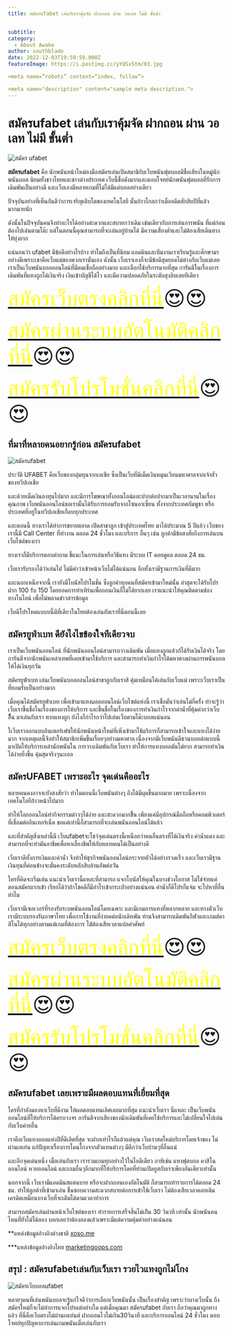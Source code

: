 ```yaml
---
title: สมัครufabet เล่นกับเราคุ้มจัด ฝากถอน ผ่าน วอเลท ไม่มี ขั้นต่ำ


subtitle: 
category:
  - About Awake
author: southblade
date: 2022-12-03T19:59:59.000Z
featureImage: https://i.postimg.cc/yYQSx5tm/03.jpg

<meta name=”robots” content=”index, follow”>

<meta name="description" content="sample meta description.">
---
```



# สมัครufabet เล่นกับเราคุ้มจัด ฝากถอน ผ่าน วอเลท ไม่มี ขั้นต่ำ


![สมัคร ufabet](https://i.postimg.cc/PJKvmFxk/02.jpg)


**สมัครufabet** คือ นักพนันหน้าใหม่ลงมือสมัครเล่นเปิดสมาชิกับเว็บพนันฟุตบอลมีชื่อเสียงในหมู่นักพนันบอล นิยมทั้งชาวไทยและชาวต่างประเทศ เว็บนี้ชื่อดังมากและตอบโจทย์นักพนันฟุตบอลที่รักการเดิมพันเป็นอย่างดี และเว็บเองมีหลายเกมที่ไม่ได้มีแค่บอลอย่างเดียว

ปัจจุบันอย่างที่เห็นกันดีว่าการเจริญเติบโตของเทคโนโลยี นั้นก้าวไกลกว่าเมื่ออดีตสักสิบปีที่แล้วมากมายนัก

ดังนั้นในปัจจุบันคนจึงทำอะไรได้อย่างสะดวกและสบายกว่าเดิม เช่นเดียวกับการเล่นการพนัน ที่แต่ก่อนต้องไปเล่นตามโต๊ะ แต่ในตอนนี้คุณสามารถที่จะเล่นอยู่บ้านได้  มีความเสี่ยงต่ำและไม่ต้องเสียเดินทางให้ยุ่งยาก

แน่นอนว่า ufabet มีข้อดีอย่างไรบ้าง ทำไมถึงเป็นที่นิยม แอดมินและทีมงานเราเรียนรู้และศึกษามาอย่างดีเพราะเขาคือเว็บแม่ของพวกเรานั่นเอง ดังนั้น เว็บเราเองก็จะมีข้อดีสุดยอดไม่ต่างกับเว็บแม่เลย เราเป็นเว็บพนันบอลออนไลน์ที่มีคนเชื่อถืออย่างมาก และเลือกใช้บริการมากที่สุด การันตีในเรื่องการเดิมพันที่แทงถูกได้เงินจริง เงินเข้าบัญชีได้ไว และมีความปลอดภัยในระดับสุงลิบเลยทีเดียว

<font size= "8">[<span style="color:yellow">สมัครเว็บตรงคลิกที่นี่</span>](https://nazavip.com/26174/t41626o2r59456244323y2m2l464p4)😍😍</font>

<font size= "8">[<span style="color:yellow">สมัครผ่านระบบอัตโนมัติคลิกที่นี่</span>](https://nazavip.com/26174/t41626o2r59456244323y2m2l464p4)😍😍</font>

<font size= "8">[<span style="color:yellow">สมัครรับโปรโมชั่นคลิกที่นี</span>่](https://nazavip.com/26174/t41626o2r59456244323y2m2l464p4)😍😍</font>



## ที่มาที่หลายคนอยากรู้ก่อน สมัครufabet



![สมัครufabet](https://i.postimg.cc/NMqXYHVZ/01.jpg)

ประวัติ UFABET คือเว็บของกลุ่มทุนจากเอเชีย ซึ่งเป็นเว็บที่มีเม็ดเงินหมุนเวียนมหาศาลจากเจ้าสัวของทวีปเอเชีย

และด้วยเม็ดเงินลงทุนไปมาก และมีการโฆษณาทั้งออนไลน์และปากต่อปากมาเป็นเวลานานในเรื่องคุณภาพ เว็บพนันออนไลน์ขอเรานั้นได้รับการยอมรับจากโซนอาเซี่ยน ทั้งจากประเทศกัมพูชา หรือประเทศที่อยู่ในทวีปเอเชียเกือบทุกประเทศ

และตอนนี้ ทางเราได้ทำการขยายตลาด เปิดสาขาลูก เข้าสู่ประเทศไทย มาได้ประมาณ 5 ปีแล้ว  เว็บของเรานี้มี Call Center ที่ทำงาน ตลอด 24  ชั่วโมง และบริการ อื่นๆ เช่น ลูกค้ามีข้อสงสัยถึงการเล่นบนเว็บไซต์ของเรา

ทางเราก็มีบริการตอบคำถาม ชี้แนะในการเล่นหรือวิธีแทง มีระบบ IT คอยดูแล ตลอด 24 ชม.

เว็บเรารับรองได้ว่าเล่นไป ไม่มีคำว่าเข้าหน้าเว็บไม่ได้แน่นอน อีกทั้งเรามีฐานการเงินที่ดีมาก

และนอกเหนือจากนี้ เรายังมีโบนัสโปรโมชั่น ซึ่งลูกค้าทุกคนที่สมัครเข้ามาใหม่นั้น ล่าสุดจะได้รับโปร ฝาก 100 รับ 150 โดยยอดการทำเทิร์นเพื่อถอนเงินก็ไม่ได้ยากเลย เราแนะนำให้คุณติดตามช่องทางในไลน์ เพื่อไม่พลาดข่าวสารข้อมูล

เว็บดีโปรโหดแบบบนี้มีที่เดียวในไทยต้องเล่นกับเราที่นี่ตอนนี้เลย

##  สมัครยูฟ่าเบท ดียังไงไขข้องใจทีเดียวจบ



เราเป็นเว็บพนันออนไลน์ ที่นักพนันออนไลน์สามารถวางเดิมพัน เมื่อแทงถูกแล้วก้ได้รับเงินได้จริง โดยการันตีจากนักพนันเหล่าเทพที่เคยเข้ามาใช้บริการ และสามารถทำเงินกำไรได้มหาศาลผ่านการพนันบอลให้ได้เงินทุกวัน

สมัครยูฟ่าเบท เล่นเว็บพนันบอลออนไลน์สาขาลูกกับเราสิ คุ้มเหมือนได้เล่นกับเว็บแม่ เพราะเว็บเราเป็นที่ยอมรับเป็นอย่างมาก

เมื่อคุณได้สมัครยูฟ่าเบท เพื่อเข้ามาแทงuอลออนไลน์เว็บไซต์แห่งนี้ เราเชื่อมั่นว่าเล่นไม่กี่ครั้ง ท่าจะรู้ว่าเว็บเราขึ้นชื่อในเรื่องของการให้บริการ และขึ้นชื่อในเรื่องของการทำเงินกำไรจากค่าน้ำที่คุ้มค่ากว่าเว็บอื่้ืน มาเล่นกับเรา หากแทงถูก ยังไงก็กำไรกว่าไปเล่นเว็บตามโต๊ะบอลแน่นอน

ใเว็บเราออกแบบอินเตอร์เฟซให้นักพนันหน้าใหม่ที่เพิ่งเข้ามาใช้uริการก็สามารถเข้าใจและแทงได้ง่ายมาก  จากเหตุผลนี้จึงทำให้สมาชิกเพิ่มขึ้นเรื่อยๆอย่างมหาศาล เนื่องจากมีเว็บพนันดีชวนบอกต่อแบบนี้ มาเปิดให้บริการเหล่านักพนันใน การวางเดิมพันกับเว็บเรา ทำให้การแทงบอลมันไม่ยาก สามารถทำเงินได้ง่ายยิ่งขึ้น คุ้มสุดจริงๆนะเออ

## สมัครUFABET เพราะอะไร จุดเด่นคืออะไร



หลายคนคงอาจจะยังสงสัยว่า ทำไมตอนนี้เว็บพนันต่างๆ ถึงได้มีผุดขึ้นมากมาย เพราะเนื่องจากเทคโนโลยีก้าวหน้าไปมาก

ทำให้โลกออนไลน์ทำกิจกรรมต่าวๆได้ง่าย และสะดวกมากขึ้้น เพียงแค่มีอุปกรณ์มือถือหรือคอมพิวเตอร์ที่เชื่อมต่ออินเทอร์เน็ด ขอแค่เท่านี้ก็สามารถที่จะเล่นพนันออนไลน์ได้แล้ว

และที่สำคัญสิ่งเหล่านี้มี เว็บufabetจะโชว์จุดเด่นตรงนี้เหนือกว่าคนอื่นตรงที่ได้เงินจริง ค่าน้ำแดง และสามารถที่จะทำมันอาชีพเพื่อหาเลี้ยงชีพให้กับหลายคนได้เป็นอย่างดี

เว็บเราดีทั้งการเงินและค่าน้ำ จึงทำให้ธุรกิจพนันออนไลน์กระจายตัวได้อย่างรวดเร็ว และเว็บเรามีฐานเงินทุนที่ค่อนข้างจะมั่นคงระดับหลักสิบล้านอัพต่อวัน

ใครที่คิดจะเริ่มเล่น แนะนำเว็บเรานี้แหละที่สามารถ แจกโบนัสให้คุณในบางช่วงโอกาส ไม่ใช่จ่ายแค่ตอนสมัครแรกเข้า เรียกได้ว่าถ้าโชคดีก็มีกำไรเข้ากระเป๋าอย่างแน่นอน ค่าน้ำก็ดีโปรก็แจ่ม จะไปหาที่อื่นทำไม


เว็บเรามีเซอเวอร์ที่รองรับระบพนันออนไลน์โดยเฉพาะ และมีเกมการแทงที่หลากหลาย และทางตัวเว็บเรามีระบบรองรัuภาษาไทย เพื่อการใช้งานที่ง่ายคต่อนักเดิทพัน ท่านจึงสามารถเดิมพันกีฬาและเกมส์คาสิโนได้ทุกอย่างตามแต่เกมที่ต้องการ ไม้่ต้องเสียเวลาแปลคำศัพท์

<font size= "8">[<span style="color:yellow">สมัครเว็บตรงคลิกที่นี่</span>](https://nazavip.com/26174/t41626o2r59456244323y2m2l464p4)😍😍</font>

<font size= "8">[<span style="color:yellow">สมัครผ่านระบบอัตโนมัติคลิกที่นี่</span>](https://nazavip.com/26174/t41626o2r59456244323y2m2l464p4)😍😍</font>

<font size= "8">[<span style="color:yellow">สมัครรับโปรโมชั่นคลิกที่นี</span>่](https://nazavip.com/26174/t41626o2r59456244323y2m2l464p4)😍😍</font>

## สมัครufabet เลยเพราะมีผลตอบแทนที่เยี่ยมที่สุด


ใครที่กำลังมองหาเว็บที่ดีงาม ให้ผลตอบแทนเลิศเลอมากที่สุด แนะนำเว็บเรา นี่แหละ เป็นเว็บพนันออนไลน์ที่ให้บริการได้ครบวงจร การันตีจากเสียงของนักเดิมพันที่เคยใช้บริการและไม่เปลี่ยนใจไปเล่นกับเว็บค่ายอื่น

เราคือเว็บแทงบอลแห่งปีที่ดีเลิศที่สุด จะฝากเท่าไรก็แล้วแต่คุณ เว็บเราสดใหม่บริการโดยเจ้าของ ไม่ผ่านเอเย่น แก้ปัญหาเรื่องการโดนโกงจากตัวแทนต่างๆ มีดีกว่าเว็บบ้านๆที่อื่นแน่


และอีกจุดเด่นหนึ่ง เมื่อเล่นกับเรา เรารวมเกมทุกอย่างไว้ในไอดีเดียว อาทิเช่น แทงฟุตบอล คาสิโนออนไลน์ หวยออนไลน์ และเกมอื่นๆอีกมากที่ให้บริการโดยที่ท่านเปิดยูสกับเราเพียงอันเดียวเท่านั้น

นอกจากนี้ เว็บเรามีแอดมินสแตนบาย หรือจะฝากถอนเองอัตโนมัติ ก็สามารถทำรายการได้ตลอด 24 ชม. ทำให้ลูกค้าที่เข้ามาเล่น ชื่นชอบความสะดวกสบายต่อการเข้าใช้เว็บเรา ไม่ต้องเสียเวลาคอยเติมเครดิตเหมือนบางเว็บที่จะเติมได้ตามเวลาทำการ 

สามารถสมัครเล่นผ่านหน้าเว็บไซต์ของเรา ทำรายการเสร็จสิ้นไม่เกิิน 30 วินาที เท่านั้น นักพนันคนไหนที่ยังไม่ได้ลอง บอกเลยว่าต้องลองแล้วเพราะมีแต่ความคุ้มค่าอย่างแน่นอน

**แหล่งข้อมูลอ้างอิงต่างชาติ [xoso.me](https://xoso.mobi/)

***แหล่งข้อมูลอ้างอิงไทย [marketingoops.com](https://www.marketingoops.com/)

## สรุป : สมัครufabetเล่นกับเว็บเรา รวยไวแทงถูกไม่โกง 

![สมัครเว็บบอลufabet](https://i.postimg.cc/yYQSx5tm/03.jpg)

หลายๆคนที่เล่นพนันบอลจะรู้แก่ใจดีว่าการเลือกเว็บพนันนั้น เป็นเรื่องสำคัญ เพราะว่าบางเว็บนั้น ถึงสมัครใหม่ก็จะไม่ทำการแจกโปรแต่อย่างใด แต่เมื่อคุณมา สมัครufabet กับเรา  ถือว่าคุณมาถูกทางแล้ว ที่นี่คือเว็บตรงไม่ผ่านเอเย่นต์ ฝากถอนไวไม่เกิน30วินาที และบริการออนไลน์ 24 ชั่วโมง ตอบโจทย์ทุกปัญหาการเล่นเกมพนันเมื่อเล่นกับเรา


